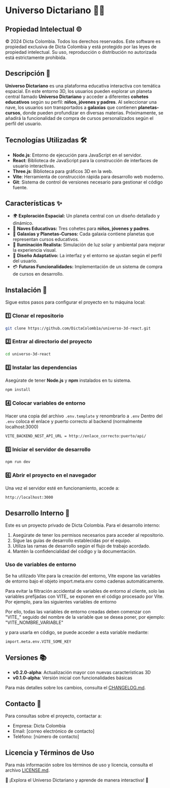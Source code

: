 # Universo Dictariano 🚀🌌

## Propiedad Intelectual ©
© 2024 Dicta Colombia. Todos los derechos reservados.
Este software es propiedad exclusiva de Dicta Colombia y está protegido por las leyes de propiedad intelectual.
Su uso, reproducción o distribución no autorizada está estrictamente prohibida.

## Descripción 📜
**Universo Dictariano** es una plataforma educativa interactiva con temática espacial. En este entorno 3D, los usuarios pueden explorar un planeta central llamado **Universo Dictariano** y acceder a diferentes **cohetes educativos** según su perfil: **niños, jóvenes y padres**. Al seleccionar una nave, los usuarios son transportados a **galaxias** que contienen **planetas-cursos**, donde pueden profundizar en diversas materias. Próximamente, se añadirá la funcionalidad de compra de cursos personalizados según el perfil del usuario.

## Tecnologías Utilizadas 🛠️
- **Node.js**: Entorno de ejecución para JavaScript en el servidor.
- **React**: Biblioteca de JavaScript para la construcción de interfaces de usuario interactivas.
- **Three.js**: Biblioteca para gráficos 3D en la web.
- **Vite**: Herramienta de construcción rápida para desarrollo web moderno.
- **Git**: Sistema de control de versiones necesario para gestionar el código fuente.

## Características ✨
- 🌍 **Exploración Espacial:** Un planeta central con un diseño detallado y dinámico.
- 🚀 **Naves Educativas:** Tres cohetes para **niños, jóvenes y padres**.
- 🌌 **Galaxias y Planetas-Cursos:** Cada galaxia contiene planetas que representan cursos educativos.
- 🔆 **Iluminación Realista:** Simulación de luz solar y ambiental para mejorar la experiencia visual.
- 🎨 **Diseño Adaptativo:** La interfaz y el entorno se ajustan según el perfil del usuario.
- 💳 **Futuras Funcionalidades:** Implementación de un sistema de compra de cursos en desarrollo.

## Instalación 🔧
Sigue estos pasos para configurar el proyecto en tu máquina local:

### 1️⃣ Clonar el repositorio
```sh
git clone https://github.com/DictaColomb1a/universo-3d-react.git
```

### 2️⃣ Entrar al directorio del proyecto
```sh
cd universo-3d-react
```

### 3️⃣ Instalar las dependencias
Asegúrate de tener **Node.js** y **npm** instalados en tu sistema.
```sh
npm install
```

### 4️⃣ Colocar variables de entorno
Hacer una copia del archivo `.env.template` y renombrarlo a `.env`
Dentro del `.env` coloca el enlace y puerto correcto al backend (normalmente localhost:3000)
```sh
VITE_BACKEND_NEST_API_URL = http://enlace_correcto:puerto/api/
```

### 5️⃣ Iniciar el servidor de desarrollo
```sh
npm run dev
```

### 6️⃣ Abrir el proyecto en el navegador
Una vez el servidor esté en funcionamiento, accede a:
```
http://localhost:3000
```

## Desarrollo Interno 🤝
Este es un proyecto privado de Dicta Colombia. Para el desarrollo interno:

1. Asegúrate de tener los permisos necesarios para acceder al repositorio.
2. Sigue las guías de desarrollo establecidas por el equipo.
3. Utiliza las ramas de desarrollo según el flujo de trabajo acordado.
4. Mantén la confidencialidad del código y la documentación.

### Uso de variables de entorno
Se ha utilizado Vite para la creación del entorno, Vite expone las variables de entorno bajo el objeto import.meta.env como cadenas automáticamente.

Para evitar la filtración accidental de variables de entorno al cliente, solo las variables prefijadas con VITE_ se exponen en el código procesado por Vite. Por ejemplo, para las siguientes variables de entorno

Por ello, todas las variables de entorno creadas deben comenzar con "VITE_" seguido del nombre de la variable que se desea poner, por ejemplo:
"VITE_NOMBRE_VARIABLE"

y para usarla en código, se puede acceder a esta variable mediante:

```
import.meta.env.VITE_SOME_KEY
```

## Versiones 📚
- **v0.2.0-alpha**: Actualización mayor con nuevas características 3D
- **v0.1.0-alpha**: Versión inicial con funcionalidades básicas

Para más detalles sobre los cambios, consulta el [CHANGELOG.md](./CHANGELOG.md).

## Contacto 📩
Para consultas sobre el proyecto, contactar a:
- Empresa: Dicta Colombia
- Email: [correo electrónico de contacto]
- Teléfono: [número de contacto]

## Licencia y Términos de Uso
Para más información sobre los términos de uso y licencia, consulta el archivo [LICENSE.md](./LICENSE.md).

🚀 ¡Explora el Universo Dictariano y aprende de manera interactiva! 🌠